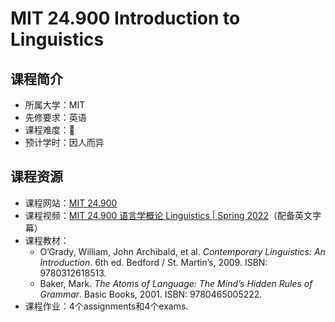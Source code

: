 # MIT 24.900 Introduction to Linguistics

## 课程简介 

- 所属大学：MIT
- 先修要求：英语
- 课程难度：🌟
- 预计学时：因人而异

## 课程资源

- 课程网站：[MIT 24.900](https://ocw.mit.edu/courses/24-900-introduction-to-linguistics-fall-2012/)
- 课程视频：[MIT 24.900 语言学概论 Linguistics | Spring 2022](https://www.bilibili.com/video/BV1Qs4y1R7EY/?spm_id_from=333.337.search-card.all.click&vd_source=f335478112bed102aa974b09e81fea05)（配备英文字幕）
- 课程教材：
    - O’Grady, William, John Archibald, et al. *Contemporary Linguistics: An Introduction*. 6th ed. Bedford / St. Martin’s, 2009. ISBN: 9780312618513.
    - Baker, Mark. *The Atoms of Language: The Mind’s Hidden Rules of Grammar*. Basic Books, 2001. ISBN: 9780465005222.
- 课程作业：4个assignments和4个exams.

<script src="https://giscus.app/client.js"
        data-repo="Yuxuan-Liu-Linguistics/lingdiy"
        data-repo-id="R_kgDOKmTl9g"
        data-category="Announcements"
        data-category-id="DIC_kwDOKmTl9s4CahwC"
        data-mapping="pathname"
        data-strict="0"
        data-reactions-enabled="1"
        data-emit-metadata="0"
        data-input-position="bottom"
        data-theme="preferred_color_scheme"
        data-lang="zh-CN"
        crossorigin="anonymous"
        async>
</script>